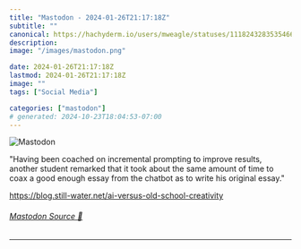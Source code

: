 ```yaml
---
title: "Mastodon - 2024-01-26T21:17:18Z"
subtitle: ""
canonical: https://hachyderm.io/users/mweagle/statuses/111824328353546648
description:
image: "/images/mastodon.png"

date: 2024-01-26T21:17:18Z
lastmod: 2024-01-26T21:17:18Z
image: ""
tags: ["Social Media"]

categories: ["mastodon"]
# generated: 2024-10-23T18:04:53-07:00
---
```

![Mastodon](/images/mastodon.png)

<p>&quot;Having been coached on incremental prompting to improve results, another student remarked that it took about the same amount of time to coax a good enough essay from the chatbot as to write his original essay.&quot;</p><p><a href="https://blog.still-water.net/ai-versus-old-school-creativity" target="_blank" rel="nofollow noopener noreferrer" translate="no"><span class="invisible">https://</span><span class="ellipsis">blog.still-water.net/ai-versus</span><span class="invisible">-old-school-creativity</span></a></p>


###### [Mastodon Source 🐘](https://hachyderm.io/@mweagle/111824328353546648)

___
